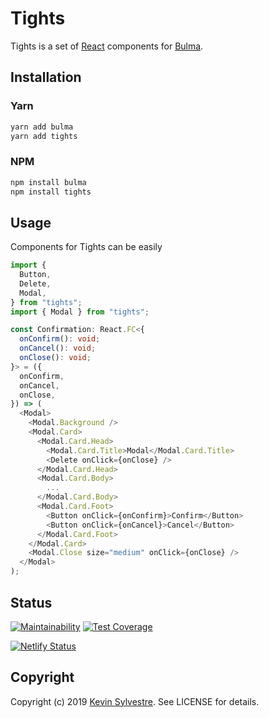 # Tights

Tights is a set of [React](https://reactjs.org) components for [Bulma](https://bulma.io).

## Installation

### Yarn

```sh
yarn add bulma
yarn add tights
```

### NPM

```sh
npm install bulma
npm install tights
```

## Usage

Components for Tights can be easily

```typescript
import {
  Button,
  Delete,
  Modal,
} from "tights";
import { Modal } from "tights";

const Confirmation: React.FC<{
  onConfirm(): void;
  onCancel(): void;
  onClose(): void;
}> = ({
  onConfirm,
  onCancel,
  onClose,
}) => (
  <Modal>
    <Modal.Background />
    <Modal.Card>
      <Modal.Card.Head>
        <Modal.Card.Title>Modal</Modal.Card.Title>
        <Delete onClick={onClose} />
      </Modal.Card.Head>
      <Modal.Card.Body>
        ...
      </Modal.Card.Body>
      <Modal.Card.Foot>
        <Button onClick={onConfirm}>Confirm</Button>
        <Button onClick={onCancel}>Cancel</Button>
      </Modal.Card.Foot>
    </Modal.Card>
    <Modal.Close size="medium" onClick={onClose} />
  </Modal>
);
```

## Status

[![Maintainability](https://api.codeclimate.com/v1/badges/c6045e533438f4e08b02/maintainability)](https://codeclimate.com/github/ksylvest/tights/maintainability)
[![Test Coverage](https://api.codeclimate.com/v1/badges/c6045e533438f4e08b02/test_coverage)](https://codeclimate.com/github/ksylvest/tights/test_coverage)

[![Netlify Status](https://api.netlify.com/api/v1/badges/689d6a50-3d00-472e-bde3-ca4a652f3eba/deploy-status)](https://app.netlify.com/sites/tights/deploys)

## Copyright

Copyright (c) 2019 [Kevin Sylvestre](https://ksylvest.com). See LICENSE for details.
